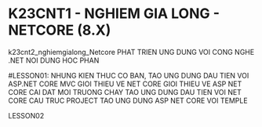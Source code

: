 # K23CNT1 - NGHIEM GIA LONG -  NETCORE (8.X)
k23cnt2_nghiemgialong_Netcore
PHAT TRIEN UNG DUNG VOI CONG NGHE .NET
NOI DUNG HOC PHAN

#LESSON01: NHUNG KIEN THUC CO BAN, TAO UNG DUNG DAU TIEN VOI ASP.NET CORE MVC
GIOI THIEU VE NET CORE
GIOI THIEU VE ASP NET CORE 
CAI DAT MOI TRUONG CHAY
TAO UNG DUNG DAU TIEN VOI NET CORE
CAU TRUC PROJECT
TAO UNG DUNG ASP NET CORE VOI TEMPLE



LESSON02
